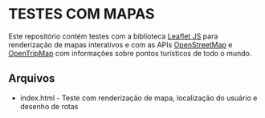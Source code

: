# TESTES COM MAPAS
Este repositório contém testes com a biblioteca 
<a href="" target="_blank">Leaflet JS</a> 
para renderização de mapas interativos e com as APIs 
<a href="" target="_blank">OpenStreetMap</a>
e <a href="" target="_blank">OpenTripMap</a> com informações sobre pontos turísticos de todo o mundo.<br>

## Arquivos
- index.html - Teste com renderização de mapa, localização do usuário e desenho de rotas

 
